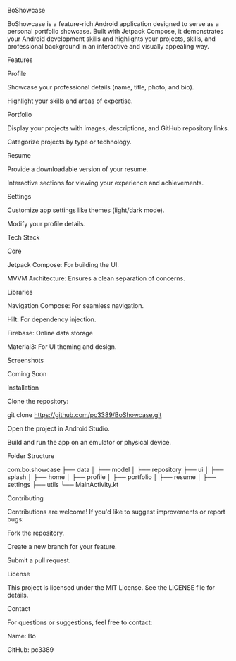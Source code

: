 BoShowcase

BoShowcase is a feature-rich Android application designed to serve as a personal portfolio showcase. Built with Jetpack Compose, it demonstrates your Android development skills and highlights your projects, skills, and professional background in an interactive and visually appealing way.

Features

Profile

Showcase your professional details (name, title, photo, and bio).

Highlight your skills and areas of expertise.

Portfolio

Display your projects with images, descriptions, and GitHub repository links.

Categorize projects by type or technology.

Resume

Provide a downloadable version of your resume.

Interactive sections for viewing your experience and achievements.

Settings

Customize app settings like themes (light/dark mode).

Modify your profile details.

Tech Stack

Core

Jetpack Compose: For building the UI.

MVVM Architecture: Ensures a clean separation of concerns.

Libraries

Navigation Compose: For seamless navigation.

Hilt: For dependency injection.

Firebase: Online data storage

Material3: For UI theming and design.

Screenshots

Coming Soon

Installation

Clone the repository:

git clone https://github.com/pc3389/BoShowcase.git

Open the project in Android Studio.

Build and run the app on an emulator or physical device.

Folder Structure

com.bo.showcase
├── data
│   ├── model
│   ├── repository
├── ui
│   ├── splash
│   ├── home
│   ├── profile
│   ├── portfolio
│   ├── resume
│   ├── settings
├── utils
└── MainActivity.kt

Contributing

Contributions are welcome! If you'd like to suggest improvements or report bugs:

Fork the repository.

Create a new branch for your feature.

Submit a pull request.

License

This project is licensed under the MIT License. See the LICENSE file for details.

Contact

For questions or suggestions, feel free to contact:

Name: Bo

GitHub: pc3389

